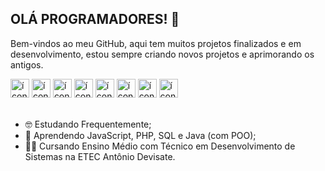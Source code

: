 ## OLÁ PROGRAMADORES! 👋
Bem-vindos ao meu GitHub, aqui tem muitos projetos finalizados e em desenvolvimento, estou sempre criando novos projetos e aprimorando os antigos.
<div>
  <img height="30px" src="https://cdn.jsdelivr.net/gh/devicons/devicon@latest/icons/html5/html5-original.svg" alt="ícone do HTML"/>
  <img height="30px" src="https://cdn.jsdelivr.net/gh/devicons/devicon@latest/icons/css3/css3-original.svg" alt="ícone do CSS"/>
  <img height="30px" src="https://github.com/user-attachments/assets/0ff6d368-6b20-4e7e-b983-5a05428f0725" alt="ícone do Bootstrap"/>
  <img height="30px" src="https://github.com/user-attachments/assets/85bdac77-ad11-4212-8b0d-76fecc61f3df" alt="ícone do JavaScript"/>
  <!--<img height="30px" width="30px" src="https://cdn.jsdelivr.net/gh/devicons/devicon@latest/icons/nodejs/nodejs-plain-wordmark.svg" alt="ícone do Node.JS"/> -->
  <img height="30px" src="https://github.com/user-attachments/assets/88e803bd-167f-422e-aad1-58bbe85fc0ac" alt="ícone do Java"/>
  <img height="30px" src="https://github.com/user-attachments/assets/11b7988b-0435-4142-b193-e18bf54ae322" alt="ícone do PHP"/>
  <img height="30px" src="https://github.com/user-attachments/assets/eead1add-acb2-4bd3-b0ac-d2d69230a4a1" alt="ícone do SQL"/>
  <img height="30px" src="https://cdn.jsdelivr.net/gh/devicons/devicon@latest/icons/python/python-original.svg" alt="ícone do Python"/>
</div>
<br>

- 🤓 Estudando Frequentemente;
- 📒 Aprendendo JavaScript, PHP, SQL e Java (com POO);
- 👨‍🎓 Cursando Ensino Médio com Técnico em Desenvolvimento de Sistemas na ETEC Antônio Devisate.
